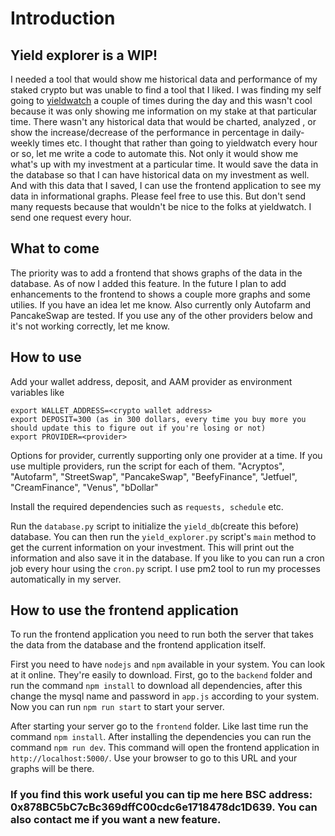 # Introduction

## Yield explorer is a WIP!

I needed a tool that would show me historical data and performance of my staked crypto but was unable to find a tool that I liked. I was finding my self going to [yieldwatch](https://yieldwatch.net/)
a couple of times during the day and this wasn't cool because it was only showing me information on my stake at that particular time. There wasn't any historical data that would be charted, analyzed
, or show the increase/decrease of the performance in percentage in daily-weekly times etc. I thought that rather than going to yieldwatch every hour or so, let me write a code to automate this.
Not only it would show me what's up with my investment at a particular time. It would save the data in the database so that I can have historical data on my investment as well. And with this data that I saved, I can use the frontend application to see my data in informational graphs.
Please feel free to use this. But don't send many requests because that wouldn't be nice to the folks at yieldwatch. I send one request every hour.

## What to come

The priority was to add a frontend that shows graphs of the data in the database. As of now I added this feature. In the future I plan to add enhancements to the frontend to shows a couple more graphs and some utilies. If you have an idea let me know. Also currently only Autofarm and PancakeSwap are tested. If you use any of the other providers below and it's not working correctly, let me know.

## How to use

Add your wallet address, deposit, and AAM provider as environment variables like

```
export WALLET_ADDRESS=<crypto wallet address>
export DEPOSIT=300 (as in 300 dollars, every time you buy more you should update this to figure out if you're losing or not)
export PROVIDER=<provider>
```
Options for provider, currently supporting only one provider at a time. If you use multiple providers, run the script for each of them.
"Acryptos", "Autofarm", "StreetSwap", "PancakeSwap", "BeefyFinance", "Jetfuel", "CreamFinance", "Venus", "bDollar"

Install the required dependencies such as `requests, schedule` etc.

Run the `database.py` script to initialize the `yield_db`(create this before) database.
You can then run the `yield_explorer.py` script's `main` method to get the current information on your investment. This will print out the information and also save it in the database.
If you like to you can run a cron job every hour using the `cron.py` script. I use pm2 tool to run my processes automatically in my server.

## How to use the frontend application

To run the frontend application you need to run both the server that takes the data from the database and the frontend application itself.

First you need to have `nodejs` and `npm` available in your system. You can look at it online. They're easily to download.
First, go to the `backend` folder and run the command `npm install` to download all dependencies, after this change the mysql name and password in `app.js` according to your system. Now you can run `npm run start` to start your server.

After starting your server go to the `frontend` folder. Like last time run the command `npm install`. After installing the dependencies you can run the command 
`npm run dev`. This command will open the frontend application in `http://localhost:5000/`. Use your browser to go to this URL and your graphs will be there.

### If you find this work useful you can tip me here BSC address: 0x878BC5bC7cBc369dffC00cdc6e1718478dc1D639. You can also contact me if you want a new feature.